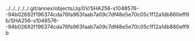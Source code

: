 ../../../../../.git/annex/objects/Jq/0V/SHA256-s1048576--94b02692f196374cda76fa963faab7a09c7df48e5e70c05c1f12a1db860eff9b/SHA256-s1048576--94b02692f196374cda76fa963faab7a09c7df48e5e70c05c1f12a1db860eff9b